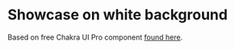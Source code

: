 # Showcase on white background

Based on free Chakra UI Pro component [found here](https://pro.chakra-ui.com/components/free#showcase-on-white-background).
